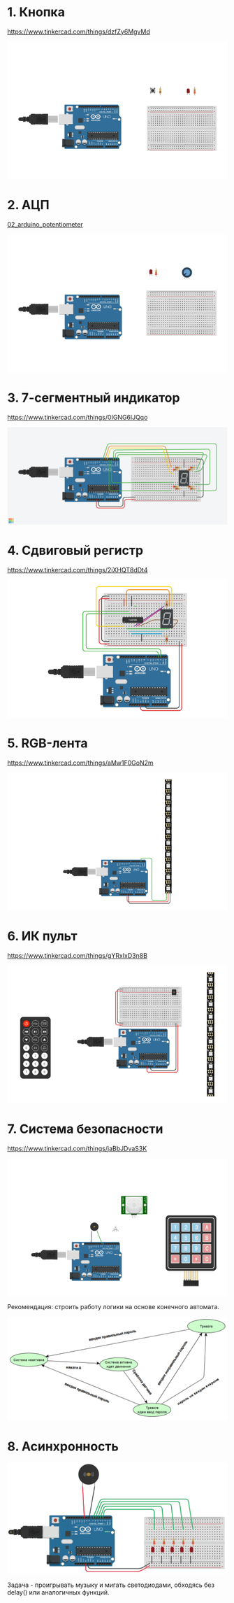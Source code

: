 # 1. Кнопка

https://www.tinkercad.com/things/dzfZy6MgvMd

![quiz_01_button](img/quiz_01_button.png)

# 2. АЦП

[02_arduino_potentiometer](https://www.tinkercad.com/things/dly0bDuBOBn-02arduinopotentiometer)

![quiz_02_adc](img/quiz_02_adc.png)

# 3. 7-сегментный индикатор

https://www.tinkercad.com/things/0IGNG6lJQqo

![](img/quiz_03_7seg.png)

# 4. Сдвиговый регистр

https://www.tinkercad.com/things/2iXHQT8dDt4

![](img/quiz_04_7seg595.png)

# 5. RGB-лента

https://www.tinkercad.com/things/aMw1F0GoN2m

![](img/quiz_05_ws2812.png)

# 6. ИК пульт

https://www.tinkercad.com/things/gYRxIxD3n8B

![](img/quiz_06_ir.png)

# 7. Система безопасности

https://www.tinkercad.com/things/jaBbJDvaS3K

![](img/quiz_07_security.png)

Рекомендация: строить работу логики на основе конечного автомата.

![](img/quiz_07_diagram.png)

# 8. Асинхронность

![](img/quiz_08_nodelay.png)

Задача - проигрывать музыку и мигать светодиодами, обходясь без delay() или аналогичных функций.